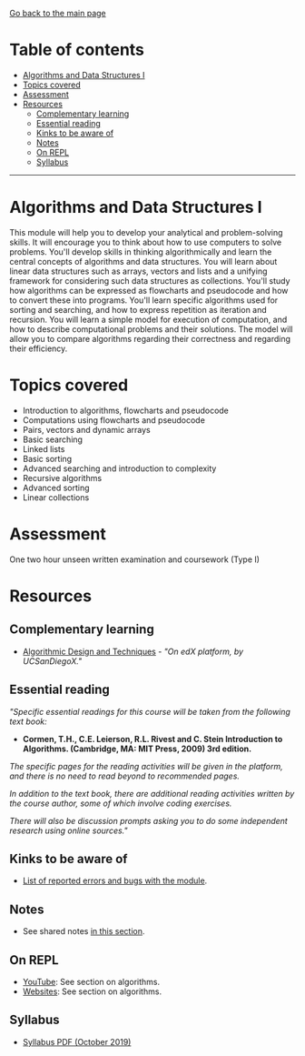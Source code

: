 [Go back to the main page](https://github.com/world-class/REPL)

# Table of contents
<!-- vim-markdown-toc GFM -->

* [Algorithms and Data Structures I](#algorithms-and-data-structures-i)
* [Topics covered](#topics-covered)
* [Assessment](#assessment)
* [Resources](#resources)
    * [Complementary learning](#complementary-learning)
    * [Essential reading](#essential-reading)
    * [Kinks to be aware of](#kinks-to-be-aware-of)
    * [Notes](#notes)
    * [On REPL](#on-repl)
    * [Syllabus](#syllabus)

<!-- vim-markdown-toc -->

---

# Algorithms and Data Structures I

This module will help you to develop your analytical and
problem-solving skills. It will encourage you to think about how to
use computers to solve problems. You'll develop skills in thinking
algorithmically and learn the central concepts of algorithms and data
structures. You will learn about linear data structures such as
arrays, vectors and lists and a unifying framework for considering
such data structures as collections. You'll study how algorithms can
be expressed as flowcharts and pseudocode and how to convert these
into programs.  You'll learn specific algorithms used for sorting and
searching, and how to express repetition as iteration and
recursion. You will learn a simple model for execution of computation,
and how to describe computational problems and their solutions. The
model will allow you to compare algorithms regarding their correctness
and regarding their efficiency.

# Topics covered

- Introduction to algorithms, flowcharts and pseudocode
- Computations using flowcharts and pseudocode
- Pairs, vectors and dynamic arrays
- Basic searching
- Linked lists
- Basic sorting
- Advanced searching and introduction to complexity
- Recursive algorithms
- Advanced sorting
- Linear collections

# Assessment

One two hour unseen written examination and coursework (Type I)

# Resources
## Complementary learning
- [Algorithmic Design and Techniques](https://courses.edx.org/courses/course-v1:UCSanDiegoX+ALGS200x+2T2017/course) - *"On edX platform, by UCSanDiegoX."*

## Essential reading
_"Specific essential readings for this course will be taken from the following text book:_

- **Cormen, T.H., C.E. Leierson, R.L. Rivest and C. Stein Introduction to Algorithms. (Cambridge, MA: MIT Press, 2009) 3rd edition.**

_The specific pages for the reading activities will be given in the platform, and there is no need to read beyond to recommended pages._

_In addition to the text book, there are additional reading activities written by the course author, some of which involve coding exercises._

_There will also be discussion prompts asking you to do some independent research using online sources."_

## Kinks to be aware of
- [List of reported errors and bugs with the module](../../../kinks/level_4/algorithms_and_data_structures_i/).

## Notes
- See shared notes [in this section](../../../notes/algorithms_and_data_structures_i).

## On REPL
- [YouTube](../../../youtube/): See section on algorithms.
- [Websites](../../../websites/): See section on algorithms.

## Syllabus
- [Syllabus PDF (October 2019)](./resources/Syllabus_Algorithms_and_Data_Structures_1_CM1035.pdf)
